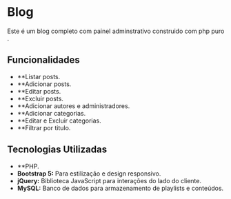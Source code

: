 # Blog

Este é um blog completo com painel adminstrativo construido com php puro .

## Funcionalidades

- **Listar posts.
- **Adicionar posts.
- **Editar posts.
- **Excluir posts.
- **Adicionar autores e administradores.
- **Adicionar categorias.
- **Editar e Excluir categorias.
- **Filtrar por titulo.

## Tecnologias Utilizadas

- **PHP.
- **Bootstrap 5:** Para estilização e design responsivo.
- **jQuery:** Biblioteca JavaScript para interações do lado do cliente.
- **MySQL:** Banco de dados para armazenamento de playlists e conteúdos.
